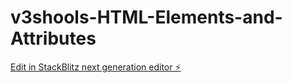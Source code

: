 # v3shools-HTML-Elements-and-Attributes

[Edit in StackBlitz next generation editor ⚡️](https://stackblitz.com/~/github.com/Tanjakidoy/v3shools-HTML-Elements-and-Attributes)